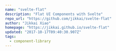 ```yaml
---
name: "svelte-flat"
description: "Flat UI Components with Svelte"
repo_url: "https://github.com/jikkai/svelte-flat"
author: "Jikkai Xiao"
homepage: "https://jikkai.github.io/svelte-flat"
updated: "2017-10-17T09:40:30.907Z"
tags: 
  - component-library
---
```

